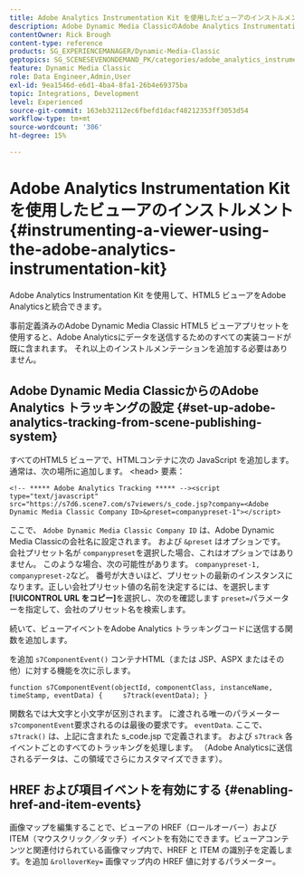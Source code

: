 ```yaml
---
title: Adobe Analytics Instrumentation Kit を使用したビューアのインストルメント
description: Adobe Dynamic Media ClassicのAdobe Analytics Instrumentation Kit を使用してビューアをインストルメント化する方法について説明します。
contentOwner: Rick Brough
content-type: reference
products: SG_EXPERIENCEMANAGER/Dynamic-Media-Classic
geptopics: SG_SCENESEVENONDEMAND_PK/categories/adobe_analytics_instrumentation_kit
feature: Dynamic Media Classic
role: Data Engineer,Admin,User
exl-id: 9ea1546d-e6d1-4ba4-8fa1-26b4e69375ba
topic: Integrations, Development
level: Experienced
source-git-commit: 163eb32112ec6fbefd1dacf48212353ff3053d54
workflow-type: tm+mt
source-wordcount: '306'
ht-degree: 15%

---
```


# Adobe Analytics Instrumentation Kit を使用したビューアのインストルメント{#instrumenting-a-viewer-using-the-adobe-analytics-instrumentation-kit}

Adobe Analytics Instrumentation Kit を使用して、HTML5 ビューアをAdobe Analyticsと統合できます。

事前定義済みのAdobe Dynamic Media Classic HTML5 ビューアプリセットを使用すると、Adobe Analyticsにデータを送信するためのすべての実装コードが既に含まれます。 それ以上のインストルメンテーションを追加する必要はありません。

## Adobe Dynamic Media ClassicからのAdobe Analytics トラッキングの設定 {#set-up-adobe-analytics-tracking-from-scene-publishing-system}

すべてのHTML5 ビューアで、HTMLコンテナに次の JavaScript を追加します。通常は、次の場所に追加します。 &lt;head> 要素：

```as3
<!-- ***** Adobe Analytics Tracking ***** --><script type="text/javascript" src="https://s7d6.scene7.com/s7viewers/s_code.jsp?company=<Adobe Dynamic Media Classic Company ID>&preset=companypreset-1"></script>
```

ここで、 `Adobe Dynamic Media Classic Company ID` は、Adobe Dynamic Media Classicの会社名に設定されます。 および `&preset` はオプションです。 会社プリセット名が `companypreset`を選択した場合、これはオプションではありません。 このような場合、次の可能性があります。 `companypreset-1, companypreset-2`など。 番号が大きいほど、プリセットの最新のインスタンスになります。正しい会社プリセット値の名前を決定するには、を選択します **[!UICONTROL URL をコピー]**&#x200B;を選択し、次のを確認します `preset=`パラメーターを指定して、会社のプリセット名を検索します。

続いて、ビューアイベントをAdobe Analytics トラッキングコードに送信する関数を追加します。

を追加 `s7ComponentEvent()` コンテナHTML（または JSP、ASPX またはその他）に対する機能を次に示します。

```as3
function s7ComponentEvent(objectId, componentClass, instanceName, timeStamp, eventData) {     s7track(eventData); }
```

関数名では大文字と小文字が区別されます。 に渡される唯一のパラメーター `s7componentEvent`要求されるのは最後の要求です。 `eventData`. ここで、 `s7track()` は、上記に含まれた s_code.jsp で定義されます。 および `s7track` 各イベントごとのすべてのトラッキングを処理します。 （Adobe Analyticsに送信されるデータは、この領域でさらにカスタマイズできます）。

## HREF および項目イベントを有効にする {#enabling-href-and-item-events}

画像マップを編集することで、ビューアの HREF（ロールオーバー）および ITEM（マウスクリック／タッチ）イベントを有効にできます。ビューアコンテンツと関連付けられている画像マップ内で、HREF と ITEM の識別子を定義します。を追加 `&rolloverKey=` 画像マップ内の HREF 値に対するパラメーター。
